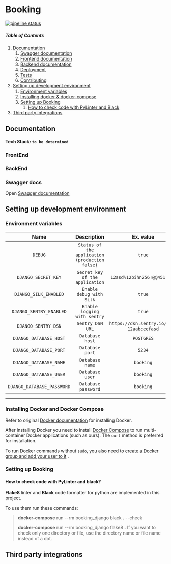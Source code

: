 # Booking

[![pipeline status](https://gitlab.com/alexey.bogushevich/booking/badges/develop/pipeline.svg)](https://gitlab.com/alexey.bogushevich/booking/-/commits/develop)


##### Table of Contents

1. [Documentation](#documentation)
   1. [Swagger documentation](#swagger-docs)
   2. [Frontend documentation](#frontend-docs)
   3. [Backend documentation](#backend-docs)
   4. [Deployment](#deployment)
   5. [Tests](#tests)
   6. [Contributing](#contributing)
3. [Setting up development environment](#setting-up-development-environment)
   1. [Environment variables](#environment-variables)
   2. [Installing docker & docker-compose](#installing-docker-and-docker-compose)
   3. [Setting up Booking](#setting-up-booking)
      1. [How to check code with PyLinter and Black](#how-to-check-code-with-pylinter-and-black)
4. [Third party integrations](#third-party-integrations)

## Documentation

#### Tech Stack: `to be determined`

### FrontEnd

### BackEnd

### Swagger docs

Open [Swagger documentation](https://localhost:3000/swagger/)

## Setting up development environment

### Environment variables

|            Name            |                  Description                   |                Ex. value                 |
|:--------------------------:|:----------------------------------------------:|:----------------------------------------:|
|          `DEBUG`           | `Status of the application (production false)` |                  `true`                  |
|    `DJANGO_SECRET_KEY`     |        `Secret key of the application`         |       `12asd%12bihn256!@@451safb`        |
|   `DJANGO_SILK_ENABLED`    |            `Enable debug with Silk`            |                  `true`                  |
|  `DJANGO_SENTRY_ENABLED`   |          `Enable logging with sentry`          |                  `true`                  |
|    `DJANGO_SENTRY_DSN`     |                `Sentry DSN URL`                | `https://dsn.sentry.io/key-12aabceefasd` |
|   `DJANGO_DATABASE_HOST`   |                `Database host`                 |                `POSTGRES`                |
|   `DJANGO_DATABASE_PORT`   |                `Database port`                 |                  `5234`                  |
|   `DJANGO_DATABASE_NAME`   |                `Database name`                 |                `booking`                 |
|   `DJANGO_DATABASE_USER`   |                `Database user`                 |                `booking`                 | 
| `DJANGO_DATABASE_PASSWORD` |              `Database password`               |                `booking`                 |
-----------------------------------------------------------------------------------------------------------------------------------------

### Installing Docker and Docker Compose

Refer to original [Docker documentation](https://docs.docker.com/engine/installation/) for installing Docker.

After installing Docker you need to install [Docker Compose](https://docs.docker.com/compose/install/) to run
multi-container Docker applications (such as ours). The `curl` method is preferred for installation.

To run Docker commands without `sudo`, you also need to
[create a Docker group and add your user to it](https://docs.docker.com/engine/installation/linux/ubuntulinux/#/create-a-docker-group)
.

### Setting up Booking

#### How to check code with PyLinter and black?

**Flake8** linter and **Black** code formatter for python are implemented in this project.

To use them run these commands:

> **docker-compose** run --rm booking_django black **.** --check
>
>   **docker-compose** run --rm booking_django flake8 **.**
If you want to check only one directory or file, use the directory name or file name instead of a dot.


## Third party integrations 
